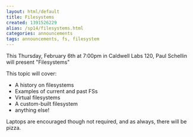 ```yaml
---
layout: html/default
title: Filesystems
created: 1391526229
alias: /sp14/filesystems.html
categories: announcements
tags: announcements, fs, filesystem
---
```

This Thursday, February 6th at 7:00pm in Caldwell Labs 120, Paul Schellin will present "Filesystems"

This topic will cover:
- A history on filesystems
- Examples of current and past FSs
- Virtual filesystems
- A custom-built filesystem
- anything else!

Laptops are encouraged though not required, and as always, there will be pizza.
